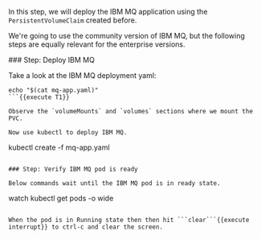 In this step, we will deploy the IBM MQ application using the `PersistentVolumeClaim` created before.

We're going to use the community version of IBM MQ, but the following steps are equally relevant for the enterprise versions.

### Step: Deploy IBM MQ

Take a look at the IBM MQ deployment yaml:
```
echo "$(cat mq-app.yaml)"
```{{execute T1}}

Observe the `volumeMounts` and `volumes` sections where we mount the PVC.

Now use kubectl to deploy IBM MQ.
```
kubectl create -f mq-app.yaml
```{{execute T1}}

### Step: Verify IBM MQ pod is ready

Below commands wait until the IBM MQ pod is in ready state.
```
watch kubectl get pods -o wide
```{{execute T1}}

When the pod is in Running state then then hit ```clear```{{execute interrupt}} to ctrl-c and clear the screen.